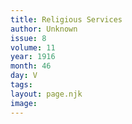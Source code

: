 ```yaml
---
title: Religious Services
author: Unknown
issue: 8
volume: 11
year: 1916
month: 46
day: V
tags:
layout: page.njk
image:
---
```


